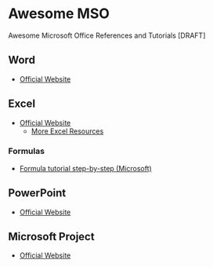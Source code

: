 # Awesome MSO
Awesome Microsoft Office References and Tutorials
[DRAFT]

## Word
* [Official Website](https://products.office.com/en-us/word)


## Excel
* [Official Website](https://products.office.com/en-us/excel)
    * [More Excel Resources](https://github.com/NajiElKotob/AwesomeMSO/tree/master/Excel)

### Formulas
* [Formula tutorial step-by-step (Microsoft)](https://query.prod.cms.rt.microsoft.com/cms/api/am/binary/RE27QqD)

## PowerPoint
* [Official Website](https://products.office.com/en-us/powerpoint)

## Microsoft Project
* [Official Website](https://products.office.com/en-us/project/project-and-portfolio-management-software)
